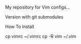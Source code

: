 My repository for Vim configs...

Version with git submodules

How To Install

cp vimrc ~/.vimrc
cp -R vim ~/.vim
